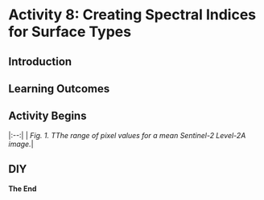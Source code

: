 # Activity 8: Creating Spectral Indices for Surface Types


## Introduction




## Learning Outcomes






## Activity Begins





|:--:|
| *Fig. 1. TThe range of pixel values for a mean Sentinel-2 Level-2A image.*|




## DIY






**The End**






